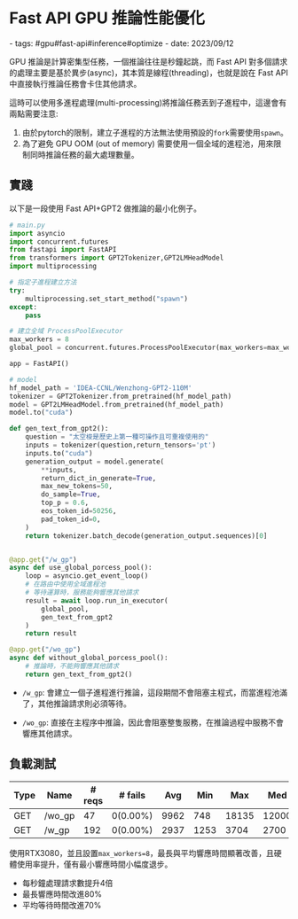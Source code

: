 # Fast API GPU 推論性能優化

<document-info>
- tags: #gpu#fast-api#inference#optimize
- date: 2023/09/12
</document-info>

GPU 推論是計算密集型任務，一個推論往往是秒鐘起跳，而 Fast API 對多個請求的處理主要是基於異步(async)，其本質是線程(threading)，也就是說在 Fast API 中直接執行推論任務會卡住其他請求。

這時可以使用多進程處理(multi-processing)將推論任務丟到子進程中，這邊會有兩點需要注意:

1. 由於pytorch的限制，建立子進程的方法無法使用預設的`fork`需要使用`spawn`。
2. 為了避免 GPU OOM (out of memory) 需要使用一個全域的進程池，用來限制同時推論任務的最大處理數量。

## 實踐

以下是一段使用 Fast API+GPT2 做推論的最小化例子。

```python
# main.py
import asyncio
import concurrent.futures
from fastapi import FastAPI
from transformers import GPT2Tokenizer,GPT2LMHeadModel
import multiprocessing

# 指定子進程建立方法
try:
    multiprocessing.set_start_method("spawn")
except:
    pass

# 建立全域 ProcessPoolExecutor
max_workers = 8
global_pool = concurrent.futures.ProcessPoolExecutor(max_workers=max_workers)

app = FastAPI()

# model
hf_model_path = 'IDEA-CCNL/Wenzhong-GPT2-110M'
tokenizer = GPT2Tokenizer.from_pretrained(hf_model_path)
model = GPT2LMHeadModel.from_pretrained(hf_model_path)
model.to("cuda")

def gen_text_from_gpt2():
    question = "太空梭是歷史上第一種可操作且可重複使用的"
    inputs = tokenizer(question,return_tensors='pt')
    inputs.to("cuda")
    generation_output = model.generate(
        **inputs,
        return_dict_in_generate=True,
        max_new_tokens=50,
        do_sample=True,
        top_p = 0.6,
        eos_token_id=50256,
        pad_token_id=0,
    )
    return tokenizer.batch_decode(generation_output.sequences)[0]


@app.get("/w_gp")
async def use_global_porcess_pool():
    loop = asyncio.get_event_loop()
    # 在路由中使用全域進程池
    # 等待運算時，服務能夠響應其他請求
    result = await loop.run_in_executor(
        global_pool, 
        gen_text_from_gpt2
    ) 
    return result

@app.get("/wo_gp")
async def without_global_porcess_pool():
    # 推論時，不能夠響應其他請求
    return gen_text_from_gpt2()
```

- `/w_gp`: 會建立一個子進程進行推論，這段期間不會阻塞主程式，而當進程池滿了，其他推論請求則必須等待。

- `/wo_gp`: 直接在主程序中推論，因此會阻塞整隻服務，在推論過程中服務不會響應其他請求。

## 負載測試

|Type    |Name         |# reqs |     # fails |    Avg|    Min|    Max|   Med |   req/s| failures/s|
|--------|-------------|-------|-------------|-------|-------|-------|-------|--------|-----------|
|GET     |/wo_gp       |     47|     0(0.00%)|   9962|   748 |  18135|  12000|    1.60|       0.00|
|GET     |/w_gp        |    192|     0(0.00%)|   2937|   1253|   3704|   2700|    6.57|       0.00|

使用RTX3080，並且設置`max_workers=8`，最長與平均響應時間顯著改善，且硬體使用率提升，僅有最小響應時間小幅度退步。

- 每秒鐘處理請求數提升4倍
- 最長響應時間改進80%
- 平均等待時間改進70%